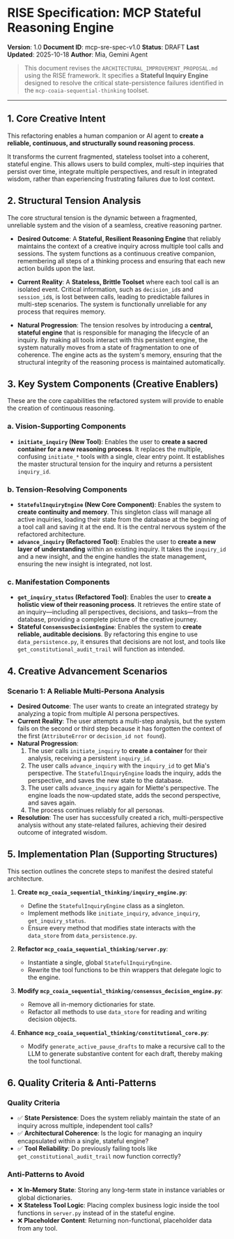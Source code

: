 # RISE Specification: MCP Stateful Reasoning Engine

**Version**: 1.0
**Document ID**: mcp-sre-spec-v1.0
**Status**: DRAFT
**Last Updated**: 2025-10-18
**Author**: Mia, Gemini Agent

> This document revises the `ARCHITECTURAL_IMPROVEMENT_PROPOSAL.md` using the RISE framework. It specifies a **Stateful Inquiry Engine** designed to resolve the critical state-persistence failures identified in the `mcp-coaia-sequential-thinking` toolset.

---

## 1. Core Creative Intent

This refactoring enables a human companion or AI agent to **create a reliable, continuous, and structurally sound reasoning process**. 

It transforms the current fragmented, stateless toolset into a coherent, stateful engine. This allows users to build complex, multi-step inquiries that persist over time, integrate multiple perspectives, and result in integrated wisdom, rather than experiencing frustrating failures due to lost context.

## 2. Structural Tension Analysis

The core structural tension is the dynamic between a fragmented, unreliable system and the vision of a seamless, creative reasoning partner.

*   **Desired Outcome**: A **Stateful, Resilient Reasoning Engine** that reliably maintains the context of a creative inquiry across multiple tool calls and sessions. The system functions as a continuous creative companion, remembering all steps of a thinking process and ensuring that each new action builds upon the last.

*   **Current Reality**: A **Stateless, Brittle Toolset** where each tool call is an isolated event. Critical information, such as `decision_id`s and `session_id`s, is lost between calls, leading to predictable failures in multi-step scenarios. The system is functionally unreliable for any process that requires memory.

*   **Natural Progression**: The tension resolves by introducing a **central, stateful engine** that is responsible for managing the lifecycle of an inquiry. By making all tools interact with this persistent engine, the system naturally moves from a state of fragmentation to one of coherence. The engine acts as the system's memory, ensuring that the structural integrity of the reasoning process is maintained automatically.

## 3. Key System Components (Creative Enablers)

These are the core capabilities the refactored system will provide to enable the creation of continuous reasoning.

### a. Vision-Supporting Components
*   **`initiate_inquiry` (New Tool)**: Enables the user to **create a sacred container for a new reasoning process**. It replaces the multiple, confusing `initiate_*` tools with a single, clear entry point. It establishes the master structural tension for the inquiry and returns a persistent `inquiry_id`.

### b. Tension-Resolving Components
*   **`StatefulInquiryEngine` (New Core Component)**: Enables the system to **create continuity and memory**. This singleton class will manage all active inquiries, loading their state from the database at the beginning of a tool call and saving it at the end. It is the central nervous system of the refactored architecture.
*   **`advance_inquiry` (Refactored Tool)**: Enables the user to **create a new layer of understanding** within an existing inquiry. It takes the `inquiry_id` and a new insight, and the engine handles the state management, ensuring the new insight is integrated, not lost.

### c. Manifestation Components
*   **`get_inquiry_status` (Refactored Tool)**: Enables the user to **create a holistic view of their reasoning process**. It retrieves the entire state of an inquiry—including all perspectives, decisions, and tasks—from the database, providing a complete picture of the creative journey.
*   **Stateful `ConsensusDecisionEngine`**: Enables the system to **create reliable, auditable decisions**. By refactoring this engine to use `data_persistence.py`, it ensures that decisions are not lost, and tools like `get_constitutional_audit_trail` will function as intended.

## 4. Creative Advancement Scenarios

### Scenario 1: A Reliable Multi-Persona Analysis

*   **Desired Outcome**: The user wants to create an integrated strategy by analyzing a topic from multiple AI persona perspectives.
*   **Current Reality**: The user attempts a multi-step analysis, but the system fails on the second or third step because it has forgotten the context of the first (`AttributeError` or `decision_id not found`).
*   **Natural Progression**:
    1.  The user calls `initiate_inquiry` to **create a container** for their analysis, receiving a persistent `inquiry_id`.
    2.  The user calls `advance_inquiry` with the `inquiry_id` to get Mia's perspective. The `StatefulInquiryEngine` loads the inquiry, adds the perspective, and saves the new state to the database.
    3.  The user calls `advance_inquiry` again for Miette's perspective. The engine loads the now-updated state, adds the second perspective, and saves again.
    4.  The process continues reliably for all personas.
*   **Resolution**: The user has successfully created a rich, multi-perspective analysis without any state-related failures, achieving their desired outcome of integrated wisdom.

## 5. Implementation Plan (Supporting Structures)

This section outlines the concrete steps to manifest the desired stateful architecture.

1.  **Create `mcp_coaia_sequential_thinking/inquiry_engine.py`**:
    *   Define the `StatefulInquiryEngine` class as a singleton.
    *   Implement methods like `initiate_inquiry`, `advance_inquiry`, `get_inquiry_status`.
    *   Ensure every method that modifies state interacts with the `data_store` from `data_persistence.py`.

2.  **Refactor `mcp_coaia_sequential_thinking/server.py`**:
    *   Instantiate a single, global `StatefulInquiryEngine`.
    *   Rewrite the tool functions to be thin wrappers that delegate logic to the engine.

3.  **Modify `mcp_coaia_sequential_thinking/consensus_decision_engine.py`**:
    *   Remove all in-memory dictionaries for state.
    *   Refactor all methods to use `data_store` for reading and writing decision objects.

4.  **Enhance `mcp_coaia_sequential_thinking/constitutional_core.py`**:
    *   Modify `generate_active_pause_drafts` to make a recursive call to the LLM to generate substantive content for each draft, thereby making the tool functional.

## 6. Quality Criteria & Anti-Patterns

### Quality Criteria
*   ✅ **State Persistence**: Does the system reliably maintain the state of an inquiry across multiple, independent tool calls?
*   ✅ **Architectural Coherence**: Is the logic for managing an inquiry encapsulated within a single, stateful engine?
*   ✅ **Tool Reliability**: Do previously failing tools like `get_constitutional_audit_trail` now function correctly?

### Anti-Patterns to Avoid
*   ❌ **In-Memory State**: Storing any long-term state in instance variables or global dictionaries.
*   ❌ **Stateless Tool Logic**: Placing complex business logic inside the tool functions in `server.py` instead of in the stateful engine.
*   ❌ **Placeholder Content**: Returning non-functional, placeholder data from any tool.
